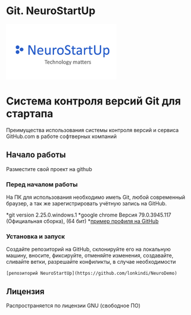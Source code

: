 # Git. NeuroStartUp

![](logo.png)

# Система контроля версий Git для стартапа

Преимущества использования системы контроля версий и сервиса GitHub.com в работе софтверных компаний

## Начало работы

Разместите свой проект на github

### Перед началом работы

На ПК для использования необходимо иметь Git, любой современный браузер, а так же зарегистрировать учётную запись на GitHub. 


*git version 2.25.0.windows.1
*google chrome Версия 79.0.3945.117 (Официальная сборка), (64 бит)
*[пример профиля на GitHub](https://github.com/lonkindi)


### Установка и запуск

Создайте репозиторий на GitHub, склонируйте его на локальную машину, вносите, фиксируйте, отменяйте изменения, 
создавайте, сливайте ветки, разрешайте конфиликты, в случае необходимости

```
[репозиторий NeuroStartUp](https://github.com/lonkindi/NeuroDemo)
```

## Лицензия

Распространяется по лицензии GNU (свободное ПО)